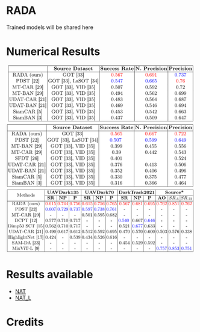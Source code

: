 # RADA

Trained models will be shared here 

# Numerical Results
<img src="table/tab1.png" width="500"/>

<img src="table/tab2.png" width="500"/>

<img src="table/tab3.png" width="500"/>


# Results available
- [NAT](https://github.com/chouhan-avinash/RADA/blob/main/results/NAT.zip)
- [NAT_L](https://github.com/chouhan-avinash/RADA/blob/main/results/NAT_L.zip)


# Credits
